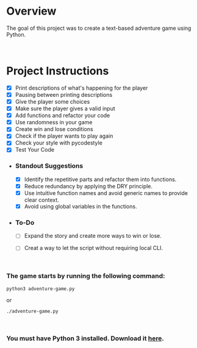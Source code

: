 # Overview

The goal of this project was to create a text-based adventure game using Python.

<p>&nbsp;</p>

# Project Instructions
* [x] Print descriptions of what's happening for the player
* [x] Pausing between printing descriptions
* [x] Give the player some choices
* [x] Make sure the player gives a valid input
* [x] Add functions and refactor your code
* [x] Use randomness in your game
* [x] Create win and lose conditions
* [x] Check if the player wants to play again
* [x] Check your style with pycodestyle
* [x] Test Your Code
* ### Standout Suggestions
  * [x] Identify the repetitive parts and refactor them into functions.
  * [x] Reduce redundancy by applying the DRY principle.
  * [x] Use intuitive function names and avoid generic names to provide clear context.
  * [x] Avoid using global variables in the functions.
* ### To-Do
  * [ ] Expand the story and create more ways to win or lose.
  * [ ] Creat a way to let the script without requiring local CLI.


<p>&nbsp;</p>


### The game starts by running the following command:
```
python3 adventure-game.py
```
or
```
./adventure-game.py
```

<p>&nbsp;</p>

### You must have Python 3 installed. Download it [here](https://www.python.org/downloads/).